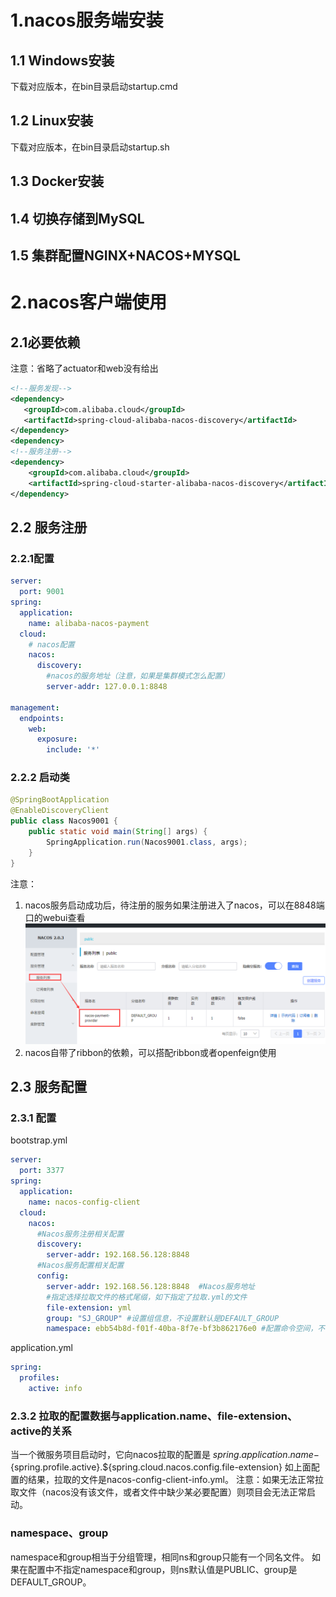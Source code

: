 # 1.nacos服务端安装
## 1.1 Windows安装
下载对应版本，在bin目录启动startup.cmd
## 1.2 Linux安装
下载对应版本，在bin目录启动startup.sh
## 1.3 Docker安装

## 1.4 切换存储到MySQL

## 1.5 集群配置NGINX+NACOS+MYSQL

# 2.nacos客户端使用
## 2.1必要依赖
注意：省略了actuator和web没有给出
```xml
<!--服务发现-->
<dependency>
   <groupId>com.alibaba.cloud</groupId>
   <artifactId>spring-cloud-alibaba-nacos-discovery</artifactId>
</dependency>
<dependency>
<!--服务注册-->
<dependency>
    <groupId>com.alibaba.cloud</groupId>
    <artifactId>spring-cloud-starter-alibaba-nacos-discovery</artifactId>
</dependency>
```
## 2.2 服务注册
### 2.2.1配置
```yaml
server:
  port: 9001
spring:
  application:
    name: alibaba-nacos-payment
  cloud:
    # nacos配置
    nacos:
      discovery:
        #nacos的服务地址（注意，如果是集群模式怎么配置）
        server-addr: 127.0.0.1:8848

management:
  endpoints:
    web:
      exposure:
        include: '*'
```
### 2.2.2 启动类
```java
@SpringBootApplication
@EnableDiscoveryClient
public class Nacos9001 {
    public static void main(String[] args) {
        SpringApplication.run(Nacos9001.class, args);
    }
}
```
注意：
1. nacos服务启动成功后，待注册的服务如果注册进入了nacos，可以在8848端口的webui查看
![服务注册webui](img/1.png)
2. nacos自带了ribbon的依赖，可以搭配ribbon或者openfeign使用
## 2.3 服务配置
### 2.3.1 配置
bootstrap.yml
```yaml
server:
  port: 3377
spring:
  application:
    name: nacos-config-client
  cloud:
    nacos:
      #Nacos服务注册相关配置
      discovery:
        server-addr: 192.168.56.128:8848  
      #Nacos服务配置相关配置
      config:
        server-addr: 192.168.56.128:8848  #Nacos服务地址
        #指定选择拉取文件的格式尾缀，如下指定了拉取.yml的文件
        file-extension: yml 
        group: "SJ_GROUP" #设置组信息，不设置默认是DEFAULT_GROUP
        namespace: ebb54b8d-f01f-40ba-8f7e-bf3b862176e0 #配置命令空间，不设置默认是PUBLIC
```
application.yml
```yaml
spring:
  profiles:
    active: info
```
### 2.3.2 拉取的配置数据与application.name、file-extension、active的关系
当一个微服务项目启动时，它向nacos拉取的配置是
${spring.application.name}-${spring.profile.active}.${spring.cloud.nacos.config.file-extension}
如上面配置的结果，拉取的文件是nacos-config-client-info.yml。
注意：如果无法正常拉取文件（nacos没有该文件，或者文件中缺少某必要配置）则项目会无法正常启动。
### namespace、group
namespace和group相当于分组管理，相同ns和group只能有一个同名文件。
如果在配置中不指定namespace和group，则ns默认值是PUBLIC、group是DEFAULT_GROUP。

